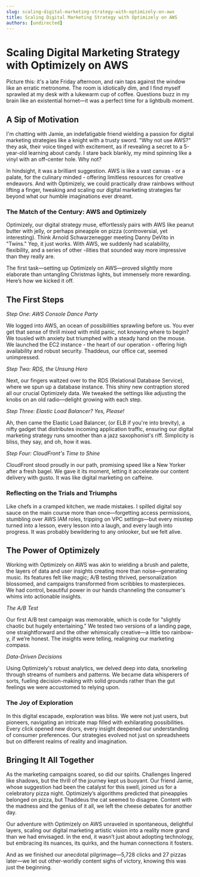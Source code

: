 ```yaml
---
slug: scaling-digital-marketing-strategy-with-optimizely-on-aws
title: Scaling Digital Marketing Strategy with Optimizely on AWS
authors: [undirected]
---
```



# Scaling Digital Marketing Strategy with Optimizely on AWS

Picture this: it's a late Friday afternoon, and rain taps against the window like an erratic metronome. The room is idiotically dim, and I find myself sprawled at my desk with a lukewarm cup of coffee. Questions buzz in my brain like an existential hornet—it was a perfect time for a lightbulb moment.

## A Sip of Motivation

I'm chatting with Jamie, an indefatigable friend wielding a passion for digital marketing strategies like a knight with a trusty sword. "Why not use AWS?" they ask, their voice tinged with excitement, as if revealing a secret to a 5-year-old learning about candy. I stare back blankly, my mind spinning like a vinyl with an off-center hole. Why not?

In hindsight, it was a brilliant suggestion. AWS is like a vast canvas - or a palate, for the culinary minded - offering limitless resources for creative endeavors. And with Optimizely, we could practically draw rainbows without lifting a finger, tweaking and scaling our digital marketing strategies far beyond what our humble imaginations ever dreamt.

### The Match of the Century: AWS and Optimizely

Optimizely, our digital strategy muse, effortlessly pairs with AWS like peanut butter with jelly, or perhaps pineapple on pizza (controversial, yet interesting). Think Arnold Schwarzenegger meeting Danny DeVito in "Twins." Yep, it just works. With AWS, we suddenly had scalability, flexibility, and a series of other -ilities that sounded way more impressive than they really are.

The first task—setting up Optimizely on AWS—proved slightly more elaborate than untangling Christmas lights, but immensely more rewarding. Here’s how we kicked it off.

## The First Steps

*Step One: AWS Console Dance Party*

We logged into AWS, an ocean of possibilities sprawling before us. You ever get that sense of thrill mixed with mild panic, not knowing where to begin? We tousled with anxiety but triumphed with a steady hand on the mouse. We launched the EC2 instance - the heart of our operation - offering high availability and robust security. Thaddeus, our office cat, seemed unimpressed.

*Step Two: RDS, the Unsung Hero*

Next, our fingers waltzed over to the RDS (Relational Database Service), where we spun up a database instance. This shiny new contraption stored all our crucial Optimizely data. We tweaked the settings like adjusting the knobs on an old radio—delight growing with each step.

*Step Three: Elastic Load Balancer? Yes, Please!*

Ah, then came the Elastic Load Balancer, (or ELB if you're into brevity), a nifty gadget that distributes incoming application traffic, ensuring our digital marketing strategy runs smoother than a jazz saxophonist's riff. Simplicity is bliss, they say, and oh, how it was.

*Step Four: CloudFront's Time to Shine*

CloudFront stood proudly in our path, promising speed like a New Yorker after a fresh bagel. We gave it its moment, letting it accelerate our content delivery with gusto. It was like digital marketing on caffeine.

### Reflecting on the Trials and Triumphs

Like chefs in a cramped kitchen, we made mistakes. I spilled digital soy sauce on the main course more than once—forgetting access permissions, stumbling over AWS IAM roles, tripping on VPC settings—but every misstep turned into a lesson, every lesson into a laugh, and every laugh into progress. It was probably bewildering to any onlooker, but we felt alive.

## The Power of Optimizely

Working with Optimizely on AWS was akin to wielding a brush and palette, the layers of data and user insights creating more than noise—generating music. Its features felt like magic; A/B testing thrived, personalization blossomed, and campaigns transformed from scribbles to masterpieces. We had control, beautiful power in our hands channeling the consumer's whims into actionable insights.

*The A/B Test*

Our first A/B test campaign was memorable, which is code for "slightly chaotic but hugely entertaining." We tested two versions of a landing page, one straightforward and the other whimsically creative—a little too rainbow-y, if we’re honest. The insights were telling, realigning our marketing compass.

*Data-Driven Decisions*

Using Optimizely's robust analytics, we delved deep into data, snorkeling through streams of numbers and patterns. We became data whisperers of sorts, fueling decision-making with solid grounds rather than the gut feelings we were accustomed to relying upon.

### The Joy of Exploration

In this digital escapade, exploration was bliss. We were not just users, but pioneers, navigating an intricate map filled with exhilarating possibilities. Every click opened new doors, every insight deepened our understanding of consumer preferences. Our strategies evolved not just on spreadsheets but on different realms of reality and imagination. 

## Bringing It All Together

As the marketing campaigns soared, so did our spirits. Challenges lingered like shadows, but the thrill of the journey kept us buoyant. Our friend Jamie, whose suggestion had been the catalyst for this swell, joined us for a celebratory pizza night. Optimizely’s algorithms predicted that pineapples belonged on pizza, but Thaddeus the cat seemed to disagree. Content with the madness and the genius of it all, we left the cheese debates for another day.

Our adventure with Optimizely on AWS unraveled in spontaneous, delightful layers, scaling our digital marketing artistic vision into a reality more grand than we had envisaged. In the end, it wasn’t just about adopting technology, but embracing its nuances, its quirks, and the human connections it fosters. 

And as we finished our anecdotal pilgrimage—5,728 clicks and 27 pizzas later—we let out other-worldly content sighs of victory, knowing this was just the beginning.
